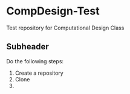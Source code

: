 # CompDesign-Test
Test repository for Computational Design Class

## Subheader
Do the following steps: 

1. Create a repository
2. Clone
3. 
